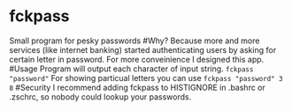 # fckpass
Small program for pesky passwords
#Why?
Because more and more services (like internet banking) started authenticating users by asking for certain letter in password. For more conveinience I designed this app.
#Usage
Program will output each character of input string. 
`fckpass "password"`
For showing particual letters you can use 
`fckpass "password" 3 8`
#Security 
I recommend adding fckpass to HISTIGNORE in .bashrc or .zschrc, so nobody could lookup your passwords.